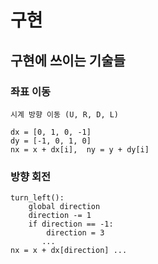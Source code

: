 # 구현

## 구현에 쓰이는 기술들
### **좌표 이동**
	시계 방향 이동 (U, R, D, L)
	
    dx = [0, 1, 0, -1]
    dy = [-1, 0, 1, 0]
    nx = x + dx[i],  ny = y + dy[i]

### **방향 회전**
	
    turn_left(): 
	    global direction
	    direction -= 1
	    if direction == -1: 
		    direction = 3
	       ...
	nx = x + dx[direction] ...
